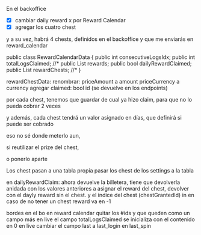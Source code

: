 En el backoffice
- [x] cambiar daily reward x por Reward Calendar
- [x] agregar los cuatro chest

y a su vez, habrá 4 chests, definidos en el backoffice y que me enviarás en reward_calendar

public class RewardCalendarData
{
    public int consecutiveLogsIdx;
    public int totalLogsClaimed; //*
    public List<RewardData> rewards;
    public bool dailyRewardClaimed;
    public List<RewardChestData> rewardChests; //*
}

rewardChestData:
  renombrar:
    priceAmount a amount
    priceCurrency a currency
  agregar
    claimed: bool
    id (se devuelve en los endpoints)

por cada chest, tenemos que guardar de cual ya hizo claim, para que no lo pueda cobrar 2 veces

y además, cada chest tendrá un valor asignado en días, que definirá si puede ser cobrado

eso no sé donde meterlo aun, 

si reutilizar el prize del chest,

o ponerlo aparte

Los chest pasan a una tabla propia
  pasar los chest de los settings a la tabla

en dailyRewardClaim:
  ahora devuelve la billetera, tiene que devolverla anidada con los valores anteriores a asignar el reward del chest, devolver con el dayly reward sin el chest.
  y el indice del chest (chestGrantedId) in en caso de no tener un chest reward va en -1

bordes en el bo en reward calendar
quitar los #ids y que queden como un campo más
en live el campo totalLogsClaimed se inicializa con el contenido en 0
en live cambiar el campo last a last_login en last_spin